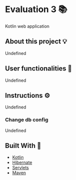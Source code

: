 # Evaluation 3 :books:

Kotlin web application

## About this project :bulb:

Undefined

## User functionalities :robot:

Undefined

## Instructions :gear:

Undefined

### Change db config

Undefined

## Built With :bricks:
- [Kotlin](https://kotlinlang.org/)
- [Hibernate](https://hibernate.org/orm/documentation/6.0/)
- [Servlets](https://jakarta.ee/specifications/servlet/5.0/)
- [Maven](https://maven.apache.org/guides/index.html)


